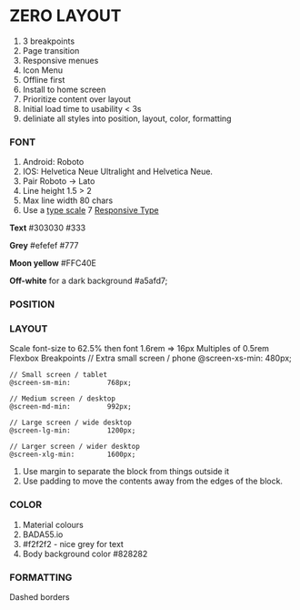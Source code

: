 # ZERO LAYOUT

1. 3 breakpoints
2. Page transition
3. Responsive menues
4. Icon Menu
5. Offline first
6. Install to home screen
7. Prioritize content over layout
8. Initial load time to usability < 3s
9. deliniate all styles into position, layout, color, formatting

### FONT

1.  Android: Roboto
2.  IOS: Helvetica Neue Ultralight and Helvetica Neue.
3.  Pair Roboto -> Lato
4.  Line height 1.5 > 2
5.  Max line width 80 chars
6.  Use a [type scale](https://blog.envylabs.com/responsive-typographic-scales-in-css-b9f60431d1c4)
    7 [Responsive Type](http://typecast.com/blog/a-more-modern-scale-for-web-typography)

**Text**
#303030
#333

**Grey**
#efefef
#777

**Moon yellow**
#FFC40E

**Off-white**
for a dark background
#a5afd7;

### POSITION

### LAYOUT

Scale font-size to 62.5% then font 1.6rem => 16px
Multiples of 0.5rem
Flexbox
Breakpoints
// Extra small screen / phone
@screen-xs-min: 480px;

    // Small screen / tablet
    @screen-sm-min:         768px;

    // Medium screen / desktop
    @screen-md-min:         992px;

    // Large screen / wide desktop
    @screen-lg-min:         1200px;

    // Larger screen / wider desktop
    @screen-xlg-min:        1600px;

1. Use margin to separate the block from things outside it
2. Use padding to move the contents away from the edges of the block.

### COLOR

1.  Material colours
2.  BADA55.io
3.  #f2f2f2 - nice grey for text
4.  Body background color #828282

### FORMATTING

Dashed borders
